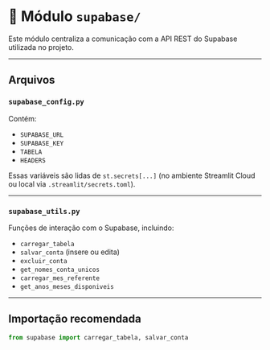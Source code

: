 # 🔌 Módulo `supabase/`

Este módulo centraliza a comunicação com a API REST do Supabase utilizada no projeto.

---

## Arquivos

### `supabase_config.py`
Contém:
- `SUPABASE_URL`
- `SUPABASE_KEY`
- `TABELA`
- `HEADERS`

Essas variáveis são lidas de `st.secrets[...]` (no ambiente Streamlit Cloud ou local via `.streamlit/secrets.toml`).

---

### `supabase_utils.py`
Funções de interação com o Supabase, incluindo:
- `carregar_tabela`
- `salvar_conta` (insere ou edita)
- `excluir_conta`
- `get_nomes_conta_unicos`
- `carregar_mes_referente`
- `get_anos_meses_disponiveis`

---

## Importação recomendada

```python
from supabase import carregar_tabela, salvar_conta
